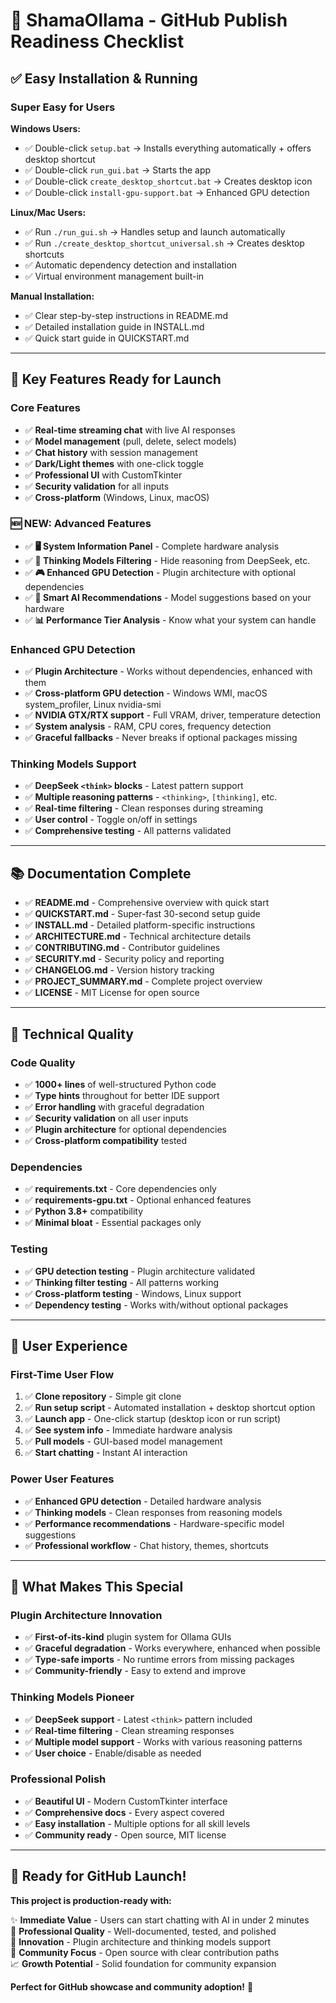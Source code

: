 # 🎯 ShamaOllama - GitHub Publish Readiness Checklist

## ✅ Easy Installation & Running

### **Super Easy for Users**

**Windows Users:**

- ✅ Double-click `setup.bat` → Installs everything automatically + offers desktop shortcut
- ✅ Double-click `run_gui.bat` → Starts the app
- ✅ Double-click `create_desktop_shortcut.bat` → Creates desktop icon
- ✅ Double-click `install-gpu-support.bat` → Enhanced GPU detection

**Linux/Mac Users:**

- ✅ Run `./run_gui.sh` → Handles setup and launch automatically
- ✅ Run `./create_desktop_shortcut_universal.sh` → Creates desktop shortcuts
- ✅ Automatic dependency detection and installation
- ✅ Virtual environment management built-in

**Manual Installation:**

- ✅ Clear step-by-step instructions in README.md
- ✅ Detailed installation guide in INSTALL.md
- ✅ Quick start guide in QUICKSTART.md

---

## 🚀 Key Features Ready for Launch

### **Core Features**

- ✅ **Real-time streaming chat** with live AI responses
- ✅ **Model management** (pull, delete, select models)
- ✅ **Chat history** with session management
- ✅ **Dark/Light themes** with one-click toggle
- ✅ **Professional UI** with CustomTkinter
- ✅ **Security validation** for all inputs
- ✅ **Cross-platform** (Windows, Linux, macOS)

### **🆕 NEW: Advanced Features**

- ✅ **🖥️ System Information Panel** - Complete hardware analysis
- ✅ **🧠 Thinking Models Filtering** - Hide reasoning from DeepSeek, etc.
- ✅ **🎮 Enhanced GPU Detection** - Plugin architecture with optional dependencies
- ✅ **🤖 Smart AI Recommendations** - Model suggestions based on your hardware
- ✅ **📊 Performance Tier Analysis** - Know what your system can handle

### **Enhanced GPU Detection**

- ✅ **Plugin Architecture** - Works without dependencies, enhanced with them
- ✅ **Cross-platform GPU detection** - Windows WMI, macOS system_profiler, Linux nvidia-smi
- ✅ **NVIDIA GTX/RTX support** - Full VRAM, driver, temperature detection
- ✅ **System analysis** - RAM, CPU cores, frequency detection
- ✅ **Graceful fallbacks** - Never breaks if optional packages missing

### **Thinking Models Support**

- ✅ **DeepSeek `<think>` blocks** - Latest pattern support
- ✅ **Multiple reasoning patterns** - `<thinking>`, `[thinking]`, etc.
- ✅ **Real-time filtering** - Clean responses during streaming
- ✅ **User control** - Toggle on/off in settings
- ✅ **Comprehensive testing** - All patterns validated

---

## 📚 Documentation Complete

- ✅ **README.md** - Comprehensive overview with quick start
- ✅ **QUICKSTART.md** - Super-fast 30-second setup guide
- ✅ **INSTALL.md** - Detailed platform-specific instructions
- ✅ **ARCHITECTURE.md** - Technical architecture details
- ✅ **CONTRIBUTING.md** - Contributor guidelines
- ✅ **SECURITY.md** - Security policy and reporting
- ✅ **CHANGELOG.md** - Version history tracking
- ✅ **PROJECT_SUMMARY.md** - Complete project overview
- ✅ **LICENSE** - MIT License for open source

---

## 🔧 Technical Quality

### **Code Quality**

- ✅ **1000+ lines** of well-structured Python code
- ✅ **Type hints** throughout for better IDE support
- ✅ **Error handling** with graceful degradation
- ✅ **Security validation** on all user inputs
- ✅ **Plugin architecture** for optional dependencies
- ✅ **Cross-platform compatibility** tested

### **Dependencies**

- ✅ **requirements.txt** - Core dependencies only
- ✅ **requirements-gpu.txt** - Optional enhanced features
- ✅ **Python 3.8+** compatibility
- ✅ **Minimal bloat** - Essential packages only

### **Testing**

- ✅ **GPU detection testing** - Plugin architecture validated
- ✅ **Thinking filter testing** - All patterns working
- ✅ **Cross-platform testing** - Windows, Linux support
- ✅ **Dependency testing** - Works with/without optional packages

---

## 🎯 User Experience

### **First-Time User Flow**

1. ✅ **Clone repository** - Simple git clone
2. ✅ **Run setup script** - Automated installation + desktop shortcut option
3. ✅ **Launch app** - One-click startup (desktop icon or run script)
4. ✅ **See system info** - Immediate hardware analysis
5. ✅ **Pull models** - GUI-based model management
6. ✅ **Start chatting** - Instant AI interaction

### **Power User Features**

- ✅ **Enhanced GPU detection** - Detailed hardware analysis
- ✅ **Thinking models** - Clean responses from reasoning models
- ✅ **Performance recommendations** - Hardware-specific model suggestions
- ✅ **Professional workflow** - Chat history, themes, shortcuts

---

## 🌟 What Makes This Special

### **Plugin Architecture Innovation**

- ✅ **First-of-its-kind** plugin system for Ollama GUIs
- ✅ **Graceful degradation** - Works everywhere, enhanced when possible
- ✅ **Type-safe imports** - No runtime errors from missing packages
- ✅ **Community-friendly** - Easy to extend and improve

### **Thinking Models Pioneer**

- ✅ **DeepSeek support** - Latest `<think>` pattern included
- ✅ **Real-time filtering** - Clean streaming responses
- ✅ **Multiple model support** - Works with various reasoning patterns
- ✅ **User choice** - Enable/disable as needed

### **Professional Polish**

- ✅ **Beautiful UI** - Modern CustomTkinter interface
- ✅ **Comprehensive docs** - Every aspect covered
- ✅ **Easy installation** - Multiple options for all skill levels
- ✅ **Community ready** - Open source, MIT license

---

## 🚀 Ready for GitHub Launch!

**This project is production-ready with:**

✨ **Immediate Value** - Users can start chatting with AI in under 2 minutes  
🔧 **Professional Quality** - Well-documented, tested, and polished  
🌟 **Innovation** - Plugin architecture and thinking models support  
🤝 **Community Focus** - Open source with clear contribution paths  
📈 **Growth Potential** - Solid foundation for community expansion

**Perfect for GitHub showcase and community adoption!** 🎉
